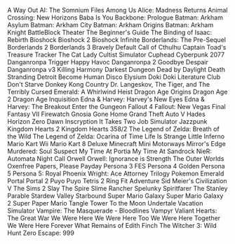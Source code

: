 A Way Out
AI: The Somnium Files
Among Us
Alice: Madness Returns
Animal Crossing: New Horizons
Baba Is You
Backbone: Prologue
Batman: Arkham Asylum
Batman: Arkham City
Batman: Arkham Origins
Batman: Arkham Knight
BattleBlock Theater
The Beginner's Guide
The Binding of Isaac: Rebirth
Bioshock
Bioshock 2
Bioshock Infinite
Borderlands: The Pre-Sequel
Borderlands 2
Borderlands 3
Bravely Default
Call of Cthulhu
Captain Toad's Treasure Tracker
The Cat Lady
Cultist Simulator
Cuphead
Cyberpunk 2077
Danganronpa Trigger Happy Havoc
Danganronpa 2 Goodbye Despair
Danganronpa v3 Killing Harmony
Darkest Dungeon
Dead by Daylight
Death Stranding
Detroit Become Human
Disco Elysium
Doki Doki Literature Club
Don't Starve
Donkey Kong Country
Dr. Langeskov, The Tiger, and The Terribly Cursed Emerald: A Whirlwind Heist
Dragon Age Origins
Dragon Age 2
Dragon Age Inquisition
Edna & Harvey: Harvey's New Eyes
Edna & Harvey: The Breakout
Enter the Gungeon
Fallout 4
Fallout: New Vegas
Final Fantasy VII
Firewatch
Gnosia
Gone Home
Grand Theft Auto V
Hades
Horizon Zero Dawn
Inscryption
It Takes Two
Job Simulator
Jazzpunk
Kingdom Hearts 2
Kingdom Hearts 358/2
The Legend of Zelda: Breath of the Wild
The Legend of Zelda: Ocarina of Time
Life Is Strange
Little Inferno
Mario Kart Wii
Mario Kart 8 Deluxe
Minecraft
Mini Motorways
Mirror's Edge
Murdered: Soul Suspect
My Time At Portia
My Time At Sandrock
NieR: Automata
Night Call
Orwell
Orwell: Ignorance is Strength
The Outer Worlds
Oxenfree
Papers, Please
Payday
Persona 3 FES
Persona 4 Golden
Persona 5
Persona 5: Royal
Phoenix Wright: Ace Attorney Trilogy
Pokemon Emerald
Portal
Portal 2
Puyo Puyo Tetris 2
Ring Fit Adventure
Sid Meier's Civilization V
The Sims 2
Slay The Spire
Slime Rancher
Spelunky
Spiritfarer
The Stanley Parable
Stardew Valley
Starbound
Super Mario Galaxy
Super Mario Galaxy 2
Super Paper Mario
Tangle Tower
To the Moon
Undertale
Vacation Simulator
Vampire: The Masquerade - Bloodlines
Vampyr
Valiant Hearts: The Great War
We Were Here
We Were Here Too
We Were Here Together
We Were Here Forever
What Remains of Edith Finch
The Witcher 3: Wild Hunt
Zero Escape: 999
